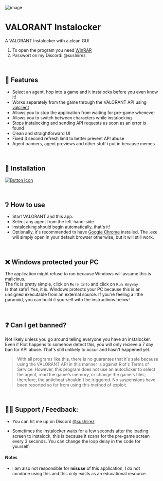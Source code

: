 
![image](https://cdn.discordapp.com/attachments/1302590838811004948/1302707312787718164/245186411-000c238b-c72e-4682-abc6-90fca7d2cbda.png?ex=6729183a&is=6727c6ba&hm=bd8673b27288280ea24006a3a83795e80a51b497f79d28337c15a4339c35f5f3&)

# VALORANT Instalocker
A VALORANT Instalocker with a clean GUI
1. To open the program you need [WinRAR](https://www.win-rar.com/start.html?&L=1)
2. Passwort on my Discord: @sushiirez

<br>

## 🎡 Features

- Select an agent, hop into a game and it instalocks before you even know it!
- Works separately from the game through the VALORANT API using [valclient](https://github.com/colinhartigan/valclient.py)
- Allows you to stop the application from waiting for pre-game whenever
- Allows you to switch between characters while instalocking
- Stops instalocking and sending API requests as soon as an error is found
- Clean and straightforward UI
- Fixed 3 second refresh limit to better prevent API abuse
- Agent banners, agent previews and other stuff i put in because memes

<br>

## 📩 Installation
[Link]: https://github.com/SushiiREZZ/Valorant-Instalocker/releases 'Latest Release'
[Button Icon]: https://img.shields.io/badge/Releases-EF2D5E?style=for-the-badge&logoColor=white&logo=DocuSign
[![Button Icon]][Link]


<br>

## ❔ How to use

- Start VALORANT and this app.
- Select any agent from the left-hand-side.
- Instalocking should begin automatically, that's it!
- Optionally, it's recommended to have [Google Chrome](https://www.google.com/intl/en_in/chrome/) installed. The .exe will simply open in your default browser otherwise, but it will still work.

<br>

## ❌ Windows protected your PC
The application might refuse to run because Windows will assume this is malicious.
<br>
The fix is pretty simple, click on `More Info` and click on `Run Anyway`
<br>
Is that safe? Yes, it is. Windows protects your PC because this is an unsigned executable from an external source. If you're feeling a little paranoid, you can build it yourself with the instructions below!

<br>

## ❓ Can I get banned?

Not likely unless you go around telling everyone you have an instalocker.
<br>
Even if Riot happens to somehow detect this, you will only recieve a 7 day ban for API abuse. That's still unlikely to occur and hasn't happened yet.
> With all programs like this, there is no guarantee that it's safe because using the VALORANT API in this manner is against Riot's Terms of Service. However, this program does not use an autoclicker to select the agent, read the game's memory, or change the game's files; therefore, the anticheat shouldn't be triggered. No suspensions have been reported so far from using this method of exploit.

<br>


## 🤷‍♀️ Support / Feedback:

- You can hit me up on Discord [@sushiirez](https://discord.com/users/1259628673045368842)

- Sometimes the instalocker waits for a few seconds after the loading screen to instalock, this is because it scans for the pre-game screen every 3 seconds. You can change the loop delay in the code for yourself.

#### Notes
+ I am also not responsible for **misuse** of this application, I do not condone using this and this only exists as an educational resource.

<br>
